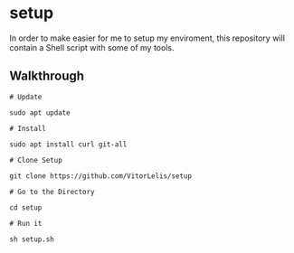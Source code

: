 # setup

In order to make easier for me to setup my enviroment, this repository will contain a Shell script with some of my tools.

## Walkthrough

```shell
# Update

sudo apt update

# Install

sudo apt install curl git-all

# Clone Setup

git clone https://github.com/VitorLelis/setup

# Go to the Directory

cd setup

# Run it

sh setup.sh
```